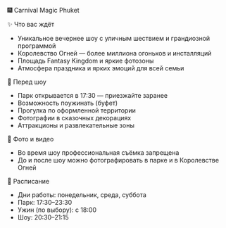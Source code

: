 🎆 Carnival Magic Phuket

✨ Что вас ждёт
- Уникальное вечернее шоу с уличным шествием и грандиозной программой
- Королевство Огней — более миллиона огоньков и инсталляций
- Площадь Fantasy Kingdom и яркие фотозоны
- Атмосфера праздника и ярких эмоций для всей семьи

🌅 Перед шоу
- Парк открывается в 17:30 — приезжайте заранее
- Возможность поужинать (буфет)
- Прогулка по оформленной территории
- Фотографии в сказочных декорациях
- Аттракционы и развлекательные зоны

📸 Фото и видео
- Во время шоу профессиональная съёмка запрещена
- До и после шоу можно фотографировать в парке и в Королевстве Огней

📆 Расписание
- Дни работы: понедельник, среда, суббота
- Парк: 17:30–23:30
- Ужин (по выбору): с 18:00
- Шоу: 20:30–21:15
